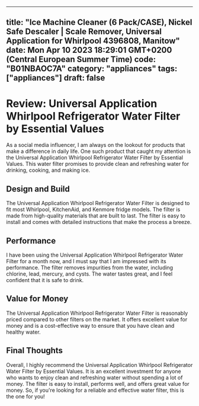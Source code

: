 
---
title: "Ice Machine Cleaner (6 Pack/CASE), Nickel Safe Descaler | Scale Remover, Universal Application for Whirlpool 4396808, Manitow" 
date: Mon Apr 10 2023 18:29:01 GMT+0200 (Central European Summer Time)
code: "B01NBAOC7A"
category: "appliances"
tags: ["appliances"] 
draft: false
---
    
# Review: Universal Application Whirlpool Refrigerator Water Filter by Essential Values

As a social media influencer, I am always on the lookout for products that make a difference in daily life. One such product that caught my attention is the Universal Application Whirlpool Refrigerator Water Filter by Essential Values. This water filter promises to provide clean and refreshing water for drinking, cooking, and making ice.

## Design and Build

The Universal Application Whirlpool Refrigerator Water Filter is designed to fit most Whirlpool, KitchenAid, and Kenmore fridge models. The filter is made from high-quality materials that are built to last. The filter is easy to install and comes with detailed instructions that make the process a breeze.

## Performance

I have been using the Universal Application Whirlpool Refrigerator Water Filter for a month now, and I must say that I am impressed with its performance. The filter removes impurities from the water, including chlorine, lead, mercury, and cysts. The water tastes great, and I feel confident that it is safe to drink.

## Value for Money

The Universal Application Whirlpool Refrigerator Water Filter is reasonably priced compared to other filters on the market. It offers excellent value for money and is a cost-effective way to ensure that you have clean and healthy water.

## Final Thoughts

Overall, I highly recommend the Universal Application Whirlpool Refrigerator Water Filter by Essential Values. It is an excellent investment for anyone who wants to enjoy clean and refreshing water without spending a lot of money. The filter is easy to install, performs well, and offers great value for money. So, if you're looking for a reliable and effective water filter, this is the one for you!